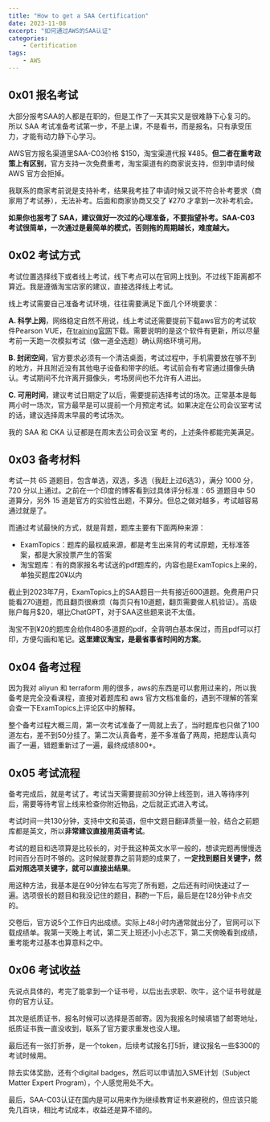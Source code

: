 ```yaml
---
title: "How to get a SAA Certification"
date: 2023-11-08
excerpt: "如何通过AWS的SAA认证"
categories: 
    - Certification
tags: 
    - AWS
---
```




## 0x01 报名考试

大部分报考SAA的人都是在职的，但是工作了一天其实又是很难静下心复习的。所以 SAA 考试准备考试第一步，不是上课，不是看书，而是报名。只有承受压力，才能有动力静下心学习。

AWS官方报名渠道里SAA-C03价格 $150，淘宝渠道代报 ¥485。**但二者在重考政策上有区别**，官方支持一次免费重考，淘宝渠道有的商家说支持，但到申请时候 AWS 官方会拒掉。

我联系的商家考前说是支持补考，结果我考挂了申请时候又说不符合补考要求（商家用了考试券），无法补考。后面和商家协商又交了 ¥270 才拿到一次补考机会。

**如果你也报考了 SAA，建议做好一次过的心理准备，不要指望补考。SAA-C03 考试很简单，一次通过是最简单的模式，否则拖的周期越长，难度越大。**

## 0x02 考试方式

考试位置选择线下或者线上考试，线下考点可以在官网上找到。不过线下距离都不算近。我是遵循淘宝店家的建议，直接选择线上考试。

线上考试需要自己准备考试环境，往往需要满足下面几个环境要求：

**A. 科学上网**，网络稳定自然不用说，线上考试还需要提前下载aws官方的考试软件Pearson VUE，在[training官网](https://www.aws.training/)下载。需要说明的是这个软件有更新，所以尽量考前一天跑一次模拟考试（做一道全选题）确认网络环境可用。

**B. 封闭空间**，官方要求必须有一个清洁桌面，考试过程中，手机需要放在够不到的地方，并且附近没有其他电子设备和带字的纸。考试前会有考官通过摄像头确认。考试期间不允许离开摄像头，考场房间也不允许有人进出。

**C. 可用时间**，建议考试日期定了以后，需要提前选择考试的场次。正常基本是每两小时一场次，官方最早是可以提前一个月预定考试。如果决定在公司会议室考试的话，建议选择周末早晨的考试场次。

我的 SAA 和 CKA 认证都是在周末去公司会议室 考的，上述条件都能完美满足。

## 0x03 备考材料

考试一共 65 道题目，包含单选，双选，多选（我赶上过6选3），满分 1000 分，720 分以上通过。之前在一个印度的博客看到过具体评分标准：65 道题目中 50 道算分，另外 15 道是官方的实验性出题，不算分。但总之做对越多，考试越容易通过就是了。

而通过考试最快的方式，就是背题，题库主要有下面两种来源：

- ExamTopics：题库的最权威来源，都是考生出来背的考试原题，无标准答案，都是大家投票产生的答案
- 淘宝题库：有的商家报名考试送的pdf题库的，内容也是ExamTopics上来的，单独买题库20¥以内

截止到2023年7月，ExamTopics上的SAA题目一共有接近600道题。免费用户只能看270道题，而且翻页很麻烦（每页只有10道题，翻页需要做人机验证）。高级账户每月$20，堪比ChatGPT，对于SAA这些题来说不太值。

淘宝不到¥20的题库会给你480多道题的pdf，全背明白基本保过，而且pdf可以打印，方便勾画和笔记。**这里建议淘宝，是最省事省时间的方案**。

## 0x04 备考过程

因为我对 aliyun 和 terraform 用的很多，aws的东西是可以套用过来的，所以我备考是完全没看课程，直接对着题库和 aws 官方文档准备的，遇到不理解的答案会查一下ExamTopics上评论区中的解释。

整个备考过程大概三周，第一次考试准备了一周就上去了，当时题库也只做了100道左右，差不到50分挂了。第二次认真备考，差不多准备了两周，把题库认真勾画了一遍，错题重新过了一遍，最终成绩800+。

## 0x05 考试流程

备考完成后，就是考试了。考试当天需要提前30分钟上线签到，进入等待序列后，需要等待考官上线来检查你附近物品，之后就正式进入考试。

考试时间一共130分钟，支持中文和英语，但中文题目翻译质量一般，结合之前题库都是英文，所以**非常建议直接用英语考试**。

考试的题目和选项算是比较长的，对于我这种英文水平一般的，想读完题再慢慢选时间百分百时不够的。这时候就要靠之前背题的成果了，**一定找到题目关键字，然后对照选项关键字，就可以直接出结果**。

用这种方法，我基本是在90分钟左右写完了所有题，之后还有时间快速过了一遍。选项很长的题目和我没记住的题目，斟酌一下后，最后是在128分钟卡点交的。

交卷后，官方说5个工作日内出成绩。实际上48小时内通常就出分了，官网可以下载成绩单。我第一天晚上考试，第二天上班还小小忐忑下，第二天傍晚看到成绩，重考能考过基本也算意料之中。

## 0x06 考试收益

先说点具体的，考完了能拿到一个证书号，以后出去求职、吹牛，这个证书号就是你的官方认证。

其次是纸质证书，报名时候可以选择是否邮寄。因为我报名时候填错了邮寄地址，纸质证书我一直没收到，联系了官方要求重发也没人理。

最后还有一张打折券，是一个token，后续考试报名打5折，建议报名一些$300的考试时候用。

除去实体奖励，还有个digital badges，然后可以申请加入SME计划（Subject Matter Expert Program），个人感觉用处不大。

最后，SAA-C03认证在国内是可以用来作为继续教育证书来避税的，但应该只能免几百块，相比考试成本，收益还是算不错的。